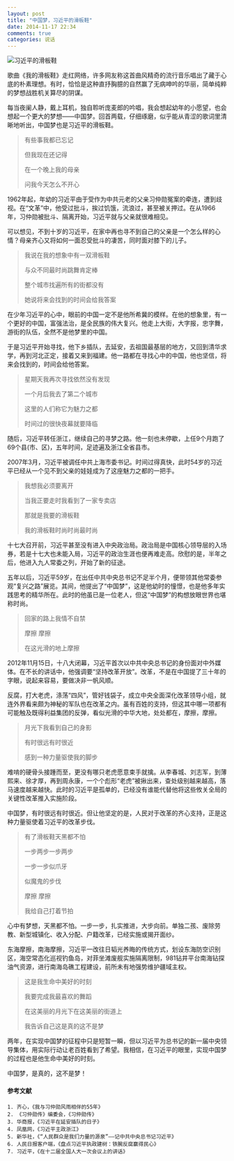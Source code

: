 ```yaml
---
layout: post
title: "中国梦，习近平的滑板鞋"
date: 2014-11-17 22:34
comments: true
categories: 说话
---
```

![习近平的滑板鞋](http://xuetang.qiniudn.com/hbx.jpg)

歌曲《我的滑板鞋》走红网络，许多网友称这首曲风精奇的流行音乐唱出了藏于心底的朴素理想。有时，恰恰是这种直抒胸臆的自然赢了无病呻吟的华丽，简单纯粹的梦想战胜机关算尽的阴谋。

每当夜阑人静，戴上耳机，独自聆听庞麦郎的吟唱，我会想起幼年的小愿望，也会想起一个更大的梦想——中国梦。回首两载，仔细琢磨，似乎能从青涩的歌词里清晰地听出，中国梦也是习近平的滑板鞋。<!-- more -->


> 有些事我都已忘记
> 
> 但我现在还记得
> 
> 在一个晚上我的母亲
> 
> 问我今天怎么不开心

1962年起，年幼的习近平由于受作为中共元老的父亲习仲勋冤案的牵连，遭到歧视。在“文革”中，他受过批斗，挨过饥饿，流浪过，甚至被关押过。在从1966年，习仲勋被批斗、隔离开始，习近平就与父亲就很难相见。

可以想见，不到十岁的习近平，在家中再也寻不到自己的父亲是一个怎么样的心情？母亲齐心又将如何一面忍受批斗的凄苦，同时面对膝下的儿子。


> 我说在我的想象中有一双滑板鞋
> 
> 与众不同最时尚跳舞肯定棒
> 
> 整个城市找遍所有的街都没有
> 
> 她说将来会找到的时间会给我答案

在少年习近平的心中，眼前的中国一定不是他所希冀的模样。在他的想象里，有一个更好的中国，富强法治，是全民族的伟大复兴。他走上大街，大字报，忠字舞，游街的队伍，全然不是他梦里的中国。

于是习近平开始寻找，他下乡插队，去延安，去祖国最基层的地方，又回到清华求学，再到河北正定，接着又来到福建。他一路都在寻找心中的中国，他也坚信，将来会找到的，时间会给他答案。


> 星期天我再次寻找依然没有发现
> 
> 一个月后我去了第二个城市
> 
> 这里的人们称它为魅力之都
> 
> 时间过的很快夜幕就要降临

随后，习近平转任浙江，继续自己的寻梦之路。他一刻也未停歇，上任9个月跑了69个县(市、区)，五年时间，足迹遍及浙江全省县市。

2007年3月，习近平被调任中共上海市委书记。时间过得真快，此时54岁的习近平已经从一个见不到父亲的娃娃成为了这座魅力之都的一把手。


> 我想我必须要离开
> 
> 当我正要走时我看到了一家专卖店
> 
> 那就是我要的滑板鞋
> 
> 我的滑板鞋时尚时尚最时尚

十七大召开前，习近平甚至没有进入中央政治局。政治局是中国核心领导层的入场券，若是十七大也未能入局，习近平的政治生涯也便再难走高。欣慰的是，半年之后，他进入九人常委之列，开始了新的征途。

五年以后，习近平59岁，在出任中共中央总书记不足半个月，便带领其他常委参观“复兴之路”展览。其间，他提出了“中国梦”，这是他幼时的憧憬，也是他多年实践思考的精华所在。此时的他虽已是一位老人，但这“中国梦”的构想放眼世界也堪称时尚。


> 回家的路上我情不自禁
> 
> 摩擦 摩擦
> 
> 在这光滑的地上摩擦

2012年11月15日，十八大闭幕，习近平首次以中共中央总书记的身份面对中外媒体。在不长的讲话中，他强调要“坚持改革开放”。改革，不是在中国提了三十年的字眼，说起来容易，要做决非一帆风顺。

反腐，打大老虎，涤荡“四风”，管好钱袋子，成立中央全面深化改革领导小组，就连外界看来颇为神秘的军队也在改革之内。虽有百姓的支持，但这其中哪一项都有可能触及既得利益集团的反弹，看似光滑的中华大地，处处都在，摩擦，摩擦。


> 月光下我看到自己的身影
> 
> 有时很远有时很近
> 
> 感到一种力量驱使我的脚步

难啃的硬骨头接踵而至，更没有哪只老虎愿意束手就擒。从李春城、刘志军，到薄熙来、徐才厚，再到周永康，一个个彪形“老虎”被揪出来，查处级别越来越高，落马速度越来越快。此时的习近平是孤单的，已经没有谁能代替他将这些攸关全局的关键性改革推入实施阶段。

中国梦，有时很远有时很近。但让他坚定的是，人民对于改革的齐心支持，正是这种力量驱使着习近平的改革步伐。


> 有了滑板鞋天黑都不怕
> 
> 一步两步一步两步
> 
> 一步一步似爪牙
> 
> 似魔鬼的步伐
> 
> 摩擦 摩擦
> 
> 我给自己打着节拍

心中有梦想，天黑都不怕。一步一步，扎实推进，大步向前。单独二孩、废除劳教、新型城镇化、收入分配、户籍改革，已经实施或揭开面纱。

东海摩擦，南海摩擦，习近平一改往日韬光养晦的传统方式，划设东海防空识别区，海空常态化巡视钓鱼岛，对菲坐滩废舰实施隔离限制，981钻井平台南海钻探油气资源，进行南海岛礁工程建设，前所未有地强势维护疆域主权。


> 这是我生命中美好的时刻
> 
> 我要完成我最喜欢的舞蹈
> 
> 在这美丽的月光下在这美丽的街道上
> 
> 我告诉自己这是真的这不是梦

两年，在实现中国梦的征程中只是短暂一瞬，但以习近平为总书记的新一届中央领导集体，用实际行动让老百姓看到了希望。我相信，在习近平的眼里，实现中国梦的过程也是他生命中美好的时刻。

中国梦，是真的，这不是梦！



#### 参考文献

	1. 齐心，《我与习仲勋风雨相伴的55年》
	2. 《习仲勋传》编委会，《习仲勋传》
	3. 华商报，《习近平在延安插队的日子》
	4. 凤凰网，《习近平主政浙江》
	5. 新华社，《“人民群众是我们力量的源泉”——记中共中央总书记习近平》
	6. 人民日报客户端，《盘点习近平执政建树：铁腕反腐赢得民心》
	7. 习近平，《在十二届全国人大一次会议上的讲话》


